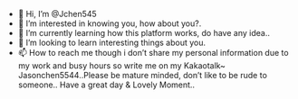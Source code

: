 - 👋 Hi, I’m @Jchen545
- 👀 I’m interested in knowing you, how about you?.
- 🌱 I’m currently learning how this platform works, do have any idea..
- 💞️ I’m looking to learn interesting things about you.
- 📫 How to reach me though i don’t share my personal information due to my work 
and busy hours so write me on my Kakaotalk~ Jasonchen5544..Please be mature minded, 
don’t like to be rude to someone..
Have a great day & Lovely Moment..

<!---
Jchen545/Jchen545 is a ✨ special ✨ repository because its `README.md` (this file) appears on your GitHub profile.
You can click the Preview link to take a look at your changes.
--->
